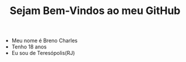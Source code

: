 <Header>
  <h1>Sejam Bem-Vindos ao meu GitHub</h1>
</Header>
<article>
     <ul>
       <li> Meu nome é Breno Charles</li>
       <li> Tenho 18 anos </li>
       <li> Eu sou de Teresópolis(RJ) </li>
     </ul>
</article>
